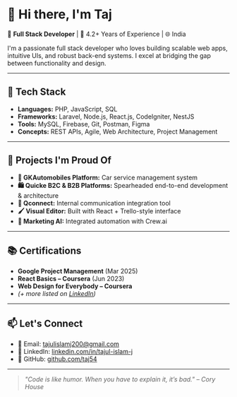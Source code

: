 # 👋 Hi there, I'm Taj

🎯 **Full Stack Developer** | 💼 4.2+ Years of Experience | 🌐 India  

I'm a passionate full stack developer who loves building scalable web apps, intuitive UIs, and robust back-end systems. I excel at bridging the gap between functionality and design.

---

## 🔧 Tech Stack

- **Languages:** PHP, JavaScript, SQL  
- **Frameworks:** Laravel, Node.js, React.js, CodeIgniter, NestJS  
- **Tools:** MySQL, Firebase, Git, Postman, Figma  
- **Concepts:** REST APIs, Agile, Web Architecture, Project Management  

---

## 🚀 Projects I'm Proud Of

- **🔧 GKAutomobiles Platform:** Car service management system  
- **🛍️ Quicke B2C & B2B Platforms:** Spearheaded end-to-end development & architecture  
- **🔗 Qconnect:** Internal communication integration tool  
- **🖌️ Visual Editor:** Built with React + Trello-style interface  
- **🤖 Marketing AI:** Integrated automation with Crew.ai  

---

## 📚 Certifications

- **Google Project Management** (Mar 2025)  
- **React Basics – Coursera** (Jun 2023)  
- **Web Design for Everybody – Coursera**  
- *(+ more listed on [LinkedIn](https://www.linkedin.com/in/tajul-islam-j))*  

---

## 📫 Let's Connect

- 📧 Email: [tajulislamj200@gmail.com](mailto:tajulislamj200@gmail.com)  
- 🔗 LinkedIn: [linkedin.com/in/tajul-islam-j](https://www.linkedin.com/in/tajul-islam-j)  
- 🐙 GitHub: [github.com/taj54](https://github.com/taj54)

---

> *"Code is like humor. When you have to explain it, it’s bad." – Cory House*

